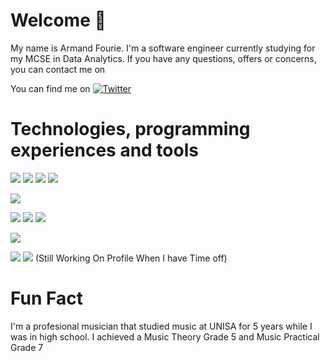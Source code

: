 # Welcome 👋
My name is Armand Fourie. I'm a software engineer currently studying for my MCSE in Data Analytics. If you have any questions, offers or concerns, you can contact me on 
<!--
**AxesAlpha/AxesAlpha** is a ✨ _special_ ✨ repository because its `README.md` (this file) appears on your GitHub profile.

Here are some ideas to get you started:

- 🔭 I’m currently working on ...
- 🌱 I’m currently learning ...
- 👯 I’m looking to collaborate on ...
- 🤔 I’m looking for help with ...
- 💬 Ask me about ...
- 📫 How to reach me: ...
- 😄 Pronouns: ...
- ⚡ Fun fact: ...
-->

<!-- Links to your social media accounts -->
You can find me on [![Twitter][1.2]][1]

[1.2]: http://i.imgur.com/wWzX9uB.png
[1]: https://twitter.com/AxesAlpha

# Technologies, programming experiences and tools
<!-- Coding Experiences-->
![](https://img.shields.io/badge/Code-C%23-blue) 
![](https://img.shields.io/badge/Code-JavaScript-lightgrey)
![](https://img.shields.io/badge/Code-HTML-red)
![](https://img.shields.io/badge/Code-SQL-blue)
<!-- Libraries -->
![](https://img.shields.io/badge/Code-JQuery-orange)
<!-- Frameworks -->
![](https://img.shields.io/badge/Framework-MVC-yellow)
![](https://img.shields.io/badge/Framework-.Net-yellowgreen)
![](https://img.shields.io/badge/Framework-.NetCore-green)
<!-- Platfrom -->
![](https://img.shields.io/badge/Platform-UWP-brightgreen)
<!-- Operating Systems -->
![](https://img.shields.io/badge/OS-Windows-blue)
![](https://img.shields.io/badge/Framework-Bootstrap-lightgrey)
(Still Working On Profile When I have Time off)
# Fun Fact
I'm a profesional musician that studied music at UNISA for 5 years while I was in high school. I achieved a Music Theory Grade 5 and Music Practical Grade 7

